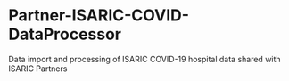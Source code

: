 # Partner-ISARIC-COVID-DataProcessor

Data import and processing of ISARIC COVID-19 hospital data shared with ISARIC Partners

